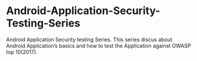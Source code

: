 # Android-Application-Security-Testing-Series
Android Application Security testing Series. This series discus about  Android Application’s  basics and how to test the Application against OWASP top 10(2017).

